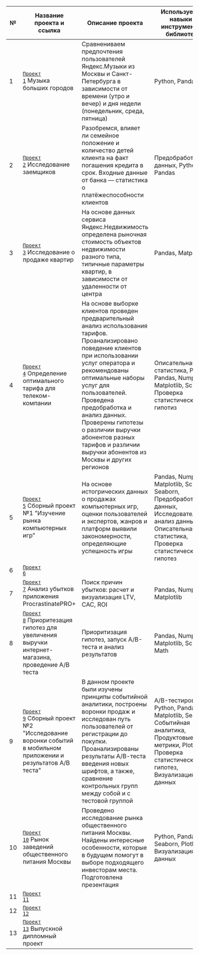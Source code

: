 | № | Название проекта и ссылка                    | Описание проекта                                          |Используемые навыки и инструменты / библиотеки   |            
|---------------|----------------------------------|-----------------------------------------------------------|------------------------------|
|1 |<code>[Проект 1](https://github.com/OlgaAndreevna/Yandex_Practicum_Projects_DA/tree/main/Sprint_01)</code> Музыка больших городов| Сравнениваем предпочтения пользователей Яндекс.Музыки из Москвы и Санкт-Петербурга в зависимости от времени (утро и вечер) и дня недели (понедельник, среда, пятница)| Python, Pandas|
|2 |<code>[Проект 2](https://github.com/OlgaAndreevna/Yandex_Practicum_Projects_DA/tree/main/Sprint_02)</code> Исследование заемщиков| Разобремся, влияет ли семейное положение и количество детей клиента на факт погашения кредита в срок. Входные данные от банка — статистика о платёжеспособности клиентов | Предобработка данных, Python, Pandas|
|3 |<code>[Проект 3](https://github.com/OlgaAndreevna/Yandex_Practicum_Projects_DA/tree/main/Sprint_03)</code> Исследование о продаже квартир| На основе данных сервиса Яндекс.Недвижимость определена рыночная стоимость объектов недвижимости разного типа, типичные параметры квартир, в зависимости от удаленности от центра | Pandas, Matplotlib|
|4 |<code>[Проект 4](https://github.com/OlgaAndreevna/Yandex_Practicum_Projects_DA/tree/main/Sprint_04)</code> Определение оптимального тарифа для телеком-компании| На основе выборке клиентов проведен предварительный анализ использования тарифов. Проанализировано поведение клиентов при использовании услуг оператора и рекомендованы оптимальные наборы услуг для пользователей. Проведена предобработка и анализ данных. Проверены гипотезы о различии выручки абонентов разных тарифов и различии выручки абонентов из Москвы и других регионов| Описательная статистика, Python, Pandas, Numpy, Matplotlib, Scipy, Проверка статистических гипотиз|
|5 |<code>[Проект 5](https://github.com/OlgaAndreevna/Yandex_Practicum_Projects_DA/tree/main/Sprint_05)</code> Сборный проект №1 "Изучение рынка компьютерных игр"| На основе истогрических данных о продажах компьютерных игр, оценки пользователей и экспертов, жанров и платформ выявили закономерности, определяющие успешность игры | Pandas, Numpy, Matplotlib, Scipy, Seaborn, Предобработка данных, Исследовательский анализ данных, Описательная статистика, Проверка статистических гипотез|
|6 |<code>[Проект 6](https://github.com/OlgaAndreevna/Yandex_Practicum_Projects_DA/tree/main/Sprint_06)</code> 
|7 |<code>[Проект 7](https://github.com/OlgaAndreevna/Yandex_Practicum_Projects_DA/tree/main/Sprint_07)</code> Анализ убытков приложения ProcrastinatePRO+| Поиск причин убытков: расчет и визуализация LTV, CAC, ROI| Pandas, Numpy, Matplotlib|
|8 |<code>[Проект 8](https://github.com/OlgaAndreevna/Yandex_Practicum_Projects_DA/tree/main/Sprint_08)</code> Приоритезация гипотез для увеличения выручки интернет-магазина, проведение А/В теста| Приоритизация гипотез, запуск A/B-теста и анализ результатов| Pandas, Numpy, Matplotlib, Scipy, Math |
|9 |<code>[Проект 9](https://github.com/OlgaAndreevna/Yandex_Practicum_Projects_DA/tree/main/Sprint_09)</code> Сборный проект №2 "Исследование воронки событий в мобильном приложении и результатов А/В теста"| В данном проекте были изучены принципы событийной аналитики, построены воронки продаж и исследован путь пользователей от регистрации до покупки. Проанализированы результаты А/В-теста введения новых шрифтов, а также, сравнение контрольных групп между собой и с тестовой группой| A/B-тестирование, Python, Pandas, Matplotlib, Seaborn, Событийная аналитика, Продуктовые метрики, Plotly, Проверка статистических гипотез, Визуализация данных|
|10|<code>[Проект 10](https://github.com/OlgaAndreevna/Yandex_Practicum_Projects_DA/tree/main/Sprint_10)</code> Рынок заведений общественного питания Москвы|Проведено исследование рынка общественного питания Москвы. Найдены интересные особенности, которые в будущем помогут в выборе подходящего инвесторам места. Подготовлена презентация| Python, Pandas, Seaborn, Plotly, Визуализация данных|
|11|<code>[Проект 11](https://github.com/OlgaAndreevna/Yandex_Practicum_Projects_DA/tree/main/Sprint_11)</code> 
|12|<code>[Проект 12](https://github.com/OlgaAndreevna/Yandex_Practicum_Projects_DA/tree/main/Sprint_12)</code>
|13|<code>[Проект 13](https://github.com/OlgaAndreevna/Yandex_Practicum_Projects_DA/tree/main/Sprint_13)</code> Выпускной дипломный проект  
